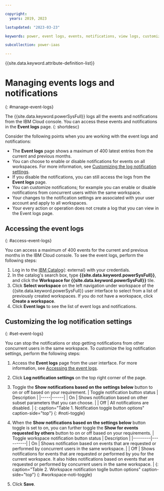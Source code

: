 ```yaml
---

copyright:
  years: 2019, 2023

lastupdated: "2023-03-23"

keywords: power, event logs, events, notifications, view logs, customize notifications

subcollection: power-iaas

---
```


{{site.data.keyword.attribute-definition-list}}

# Managing events logs and notifications
{: #manage-event-logs}

The {{site.data.keyword.powerSysFull}} logs all the events and notifications from the IBM Cloud console. You can access these events and notifications in the **Event logs** page.
{: shortdesc}

Consider the following points when you are working with the event logs and notifications:

* The **Event logs** page shows a maximum of 400 latest entries from the current and previous months.
* You can choose to enable or disable notifications for events on all workspaces. For more information, see [Customizing the log notification settings](/docs/allowlist/power-iaas?topic=power-iaas-manage-event-logs#set-event-logs).
* If you disable the notifications, you can still access the logs from the **Event logs** page.
* You can customize notifications; for example you can enable or disable notifications from concurrent users within the same workspace.
* Your changes to the notification settings are associated with your user account and apply to all workspaces.
* Your every action or operation does not create a log that you can view in the Event logs page.

## Accessing the event logs
{: #access-event-logs}

You can access a maximum of 400 events for the current and previous months in the IBM Cloud console. To see the event logs, perform the following steps:

1.	Log in to the [IBM Catalog](https://cloud.ibm.com/catalog){: external} with your credentials.
2.	In the catalog's search box, type **{{site.data.keyword.powerSysFull}}**, and click the **Workspace for {{site.data.keyword.powerSysFull}}** tile.
3.	Click **Select workspace** on the left navigation under workspace of the {{site.data.keyword.powerSysFull}} user interface to select from a list of previously created workspaces.
    If you do not have a workspace, click **Create a workspace**.
4.	Click **Event logs** to see the list of event logs and notifications.

## Customizing the log notification settings
{: #set-event-logs}

You can stop the notifications or stop getting notifications from other concurrent users in the same workspace. To customize the log notification settings, perform the following steps:

1.	Access the **Event logs** page from the user interface. For more information, see [Accessing the event logs](/docs/allowlist/power-iaas?topic=power-iaas-manage-event-logs#access-event-logs).
2.	Click **Log notification settings** on the top right corner of the page.
3.	Toggle the **Show notifications based on the settings below** button to on or off based on your requirement.
    | Toggle notification button status |	Description |
    |-----|------|
    | On	| Shows notification based on other subset parameters that you can choose. |
    | Off | All notifications are disabled. |
    {: caption="Table 1. Notification toggle button options" caption-side="top"}
    {: #noti-toggle}

4.	When the **Show notifications based on the settings below** button toggle is set to on, you can further toggle the **Show for events requested by others** button to on or off based on your requirements.
    | Toggle workspace notification button status |	Description |
    |---------|----------|
    | On | Shows notification based on events that are requested or performed by concurrent users in the same workspace. |
    | Off |	Shows notifications for events that are requested or performed by you for the current workspace. It also hides notifications based on events that are requested or performed by concurrent users in the same workspace. |
    {: caption="Table 2. Workspace notification toglle button options" caption-side="top"}
    {: #workspace-noti-toggle}

5. Click **Save**.
